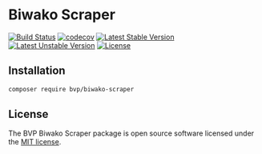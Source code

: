 # Biwako Scraper

[![Build Status](https://github.com/BoatraceVentureProject/BiwakoScraper/workflows/Tests/badge.svg)](https://github.com/BoatraceVentureProject/BiwakoScraper/actions?query=workflow%3Atests)
[![codecov](https://codecov.io/gh/BoatraceVentureProject/BiwakoScraper/graph/badge.svg?token=bGh19hdvxl)](https://codecov.io/gh/BoatraceVentureProject/BiwakoScraper)
[![Latest Stable Version](https://poser.pugx.org/bvp/biwako-scraper/v/stable)](https://packagist.org/packages/bvp/biwako-scraper)
[![Latest Unstable Version](https://poser.pugx.org/bvp/biwako-scraper/v/unstable)](https://packagist.org/packages/bvp/biwako-scraper)
[![License](https://poser.pugx.org/bvp/biwako-scraper/license)](https://packagist.org/packages/bvp/biwako-scraper)

## Installation
```bash
composer require bvp/biwako-scraper
```

## License
The BVP Biwako Scraper package is open source software licensed under the [MIT license](LICENSE).

